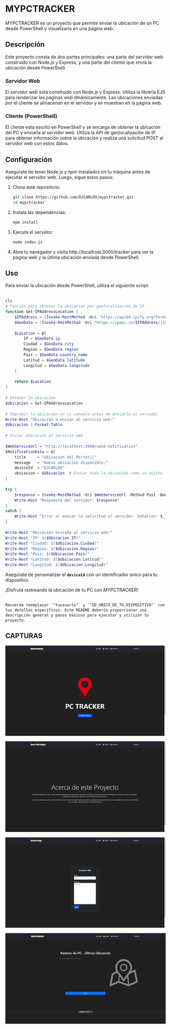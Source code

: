 # MYPCTRACKER

MYPCTRACKER es un proyecto que permite enviar la ubicación de un PC desde PowerShell y visualizarla en una página web.

## Descripción

Este proyecto consta de dos partes principales: una parte del servidor web construido con Node.js y Express, y una parte del cliente que envía la ubicación desde PowerShell.

### Servidor Web

El servidor web está construido con Node.js y Express. Utiliza la librería EJS para renderizar las páginas web dinámicamente. Las ubicaciones enviadas por el cliente se almacenan en el servidor y se muestran en la página web.

### Cliente (PowerShell)

El cliente está escrito en PowerShell y se encarga de obtener la ubicación del PC y enviarla al servidor web. Utiliza la API de geolocalización de IP para obtener información sobre la ubicación y realiza una solicitud POST al servidor web con estos datos.

## Configuración

Asegúrate de tener Node.js y npm instalados en tu máquina antes de ejecutar el servidor web. Luego, sigue estos pasos:

1. Clona este repositorio:

   ```bash
   git clone https://github.com/DJCARLOX/mypctracker.git
   cd mypctracker

1. Instala las dependencias:
    
    ```bash
    npm install
    
    ```
    
2. Ejecuta el servidor:
    
    ```bash
    node index.js
    
    ```
    
3. Abre tu navegador y visita http://localhost:3000/tracker para ver la página web y la última ubicación enviada desde PowerShell.

## **Uso**

Para enviar la ubicación desde PowerShell, utiliza el siguiente script:

```powershell

cls
# Función para obtener la ubicación por geolocalización de IP
function Get-IPAddressLocation {
    $IPAddress = (Invoke-RestMethod -Uri 'https://api64.ipify.org?format=json').ip
    $GeoData = (Invoke-RestMethod -Uri "https://ipapi.co/$IPAddress/json/")

    $Location = @{
        IP = $GeoData.ip
        Ciudad = $GeoData.city
        Region = $GeoData.region
        Pais = $GeoData.country_name
        Latitud = $GeoData.latitude
        Longitud = $GeoData.longitude
    }

    return $Location
}

# Obtener la ubicación
$Ubicacion = Get-IPAddressLocation

# Imprimir la ubicación en la consola antes de enviarla al servidor
Write-Host "Ubicación a enviar al servicio web:"
$Ubicacion | Format-Table

# Enviar ubicación al servicio web

$WebServiceUrl = "http://localhost:3000/send-notification"
$NotificationData = @{
    title     = "Ubicacion del Portatil"
    message   = "Nueva ubicacion disponible."
    deviceId  = "DJCARL0X"
    ubicacion = $Ubicacion  # Enviar toda la ubicación como un objeto
}

try {
    $response = Invoke-RestMethod -Uri $WebServiceUrl -Method Post -Body ($NotificationData | ConvertTo-Json) -ContentType 'application/json'
    Write-Host "Respuesta del servidor: $response"
}
catch {
    Write-Host "Error al enviar la solicitud al servidor. Detalles: $_"
}

Write-Host "Ubicación enviada al servicio web:"
Write-Host "IP: $($Ubicacion.IP)"
Write-Host "Ciudad: $($Ubicacion.Ciudad)"
Write-Host "Region: $($Ubicacion.Region)"
Write-Host "Pais: $($Ubicacion.Pais)"
Write-Host "Latitud: $($Ubicacion.Latitud)"
Write-Host "Longitud: $($Ubicacion.Longitud)"

```

Asegúrate de personalizar el **`deviceId`** con un identificador único para tu dispositivo.

¡Disfruta rastreando la ubicación de tu PC con MYPCTRACKER!

```arduino

Recuerda reemplazar `"tuusuario"` y `"ID_UNICO_DE_TU_DISPOSITIVO"` con tus detalles específicos. Este README debería proporcionar una descripción general y pasos básicos para ejecutar y utilizar tu proyecto.

```
## CAPTURAS

![Texto Alternativo](/src/public/img/index.png)

![Texto Alternativo](/src/public/img/about.png)

![Texto Alternativo](/src/public/img/contact.png)

![Texto Alternativo](/src/public/img/tracker.png)